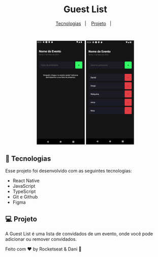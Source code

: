 <h1 align="center"> Guest List </h1>



<p align="center">
  <a href="#-tecnologias">Tecnologias</a>&nbsp;&nbsp;&nbsp;|&nbsp;&nbsp;&nbsp;
  <a href="#-projeto">Projeto</a>&nbsp;&nbsp;&nbsp;|&nbsp;&nbsp;&nbsp;
</p>


<br>

<p align="center">
  <img alt="projeto Guest List" src="preview1.png" width="30%" flex = 1>
  <img alt="projeto Guest List" src="preview2.png" width="30%" flex = 1>
</p>

## 🚀 Tecnologias

Esse projeto foi desenvolvido com as seguintes tecnologias:

- React Native
- JavaScript
- TypeScript
- Git e Github
- Figma

## 💻 Projeto

A Guest List é uma lista de convidados de um evento, onde você pode adicionar ou remover convidados.



Feito com ♥ by Rocketseat & Dani :wave: 
